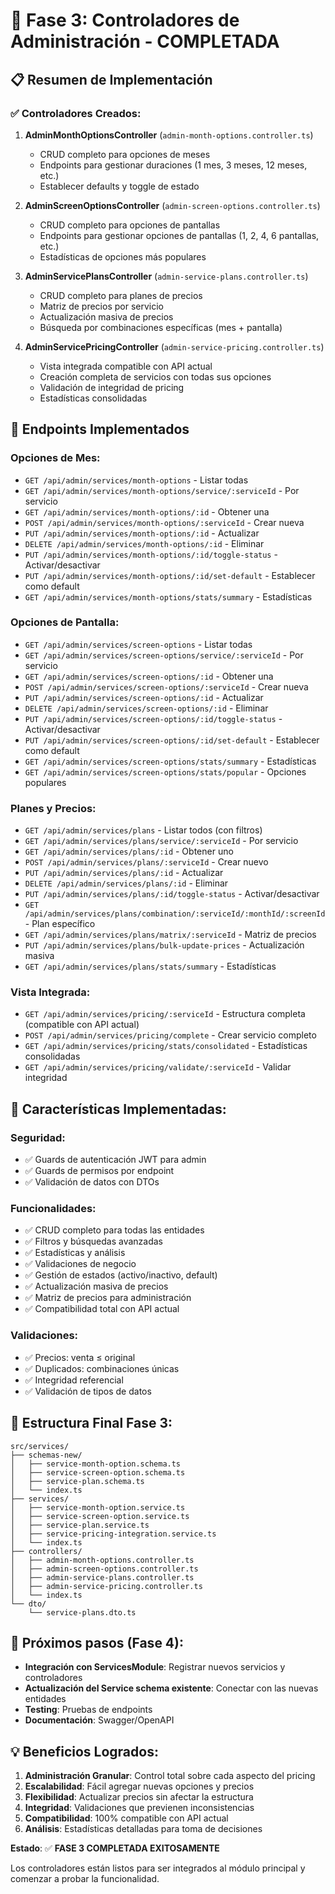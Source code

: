 # 🚀 Fase 3: Controladores de Administración - COMPLETADA

## 📋 **Resumen de Implementación**

### ✅ **Controladores Creados:**

1. **AdminMonthOptionsController** (`admin-month-options.controller.ts`)
   - CRUD completo para opciones de meses
   - Endpoints para gestionar duraciones (1 mes, 3 meses, 12 meses, etc.)
   - Establecer defaults y toggle de estado

2. **AdminScreenOptionsController** (`admin-screen-options.controller.ts`)
   - CRUD completo para opciones de pantallas
   - Endpoints para gestionar opciones de pantallas (1, 2, 4, 6 pantallas, etc.)
   - Estadísticas de opciones más populares

3. **AdminServicePlansController** (`admin-service-plans.controller.ts`)
   - CRUD completo para planes de precios
   - Matriz de precios por servicio
   - Actualización masiva de precios
   - Búsqueda por combinaciones específicas (mes + pantalla)

4. **AdminServicePricingController** (`admin-service-pricing.controller.ts`)
   - Vista integrada compatible con API actual
   - Creación completa de servicios con todas sus opciones
   - Validación de integridad de pricing
   - Estadísticas consolidadas

## 🎯 **Endpoints Implementados**

### Opciones de Mes:
- `GET /api/admin/services/month-options` - Listar todas
- `GET /api/admin/services/month-options/service/:serviceId` - Por servicio
- `GET /api/admin/services/month-options/:id` - Obtener una
- `POST /api/admin/services/month-options/:serviceId` - Crear nueva
- `PUT /api/admin/services/month-options/:id` - Actualizar
- `DELETE /api/admin/services/month-options/:id` - Eliminar
- `PUT /api/admin/services/month-options/:id/toggle-status` - Activar/desactivar
- `PUT /api/admin/services/month-options/:id/set-default` - Establecer como default
- `GET /api/admin/services/month-options/stats/summary` - Estadísticas

### Opciones de Pantalla:
- `GET /api/admin/services/screen-options` - Listar todas
- `GET /api/admin/services/screen-options/service/:serviceId` - Por servicio
- `GET /api/admin/services/screen-options/:id` - Obtener una
- `POST /api/admin/services/screen-options/:serviceId` - Crear nueva
- `PUT /api/admin/services/screen-options/:id` - Actualizar
- `DELETE /api/admin/services/screen-options/:id` - Eliminar
- `PUT /api/admin/services/screen-options/:id/toggle-status` - Activar/desactivar
- `PUT /api/admin/services/screen-options/:id/set-default` - Establecer como default
- `GET /api/admin/services/screen-options/stats/summary` - Estadísticas
- `GET /api/admin/services/screen-options/stats/popular` - Opciones populares

### Planes y Precios:
- `GET /api/admin/services/plans` - Listar todos (con filtros)
- `GET /api/admin/services/plans/service/:serviceId` - Por servicio
- `GET /api/admin/services/plans/:id` - Obtener uno
- `POST /api/admin/services/plans/:serviceId` - Crear nuevo
- `PUT /api/admin/services/plans/:id` - Actualizar
- `DELETE /api/admin/services/plans/:id` - Eliminar
- `PUT /api/admin/services/plans/:id/toggle-status` - Activar/desactivar
- `GET /api/admin/services/plans/combination/:serviceId/:monthId/:screenId` - Plan específico
- `GET /api/admin/services/plans/matrix/:serviceId` - Matriz de precios
- `PUT /api/admin/services/plans/bulk-update-prices` - Actualización masiva
- `GET /api/admin/services/plans/stats/summary` - Estadísticas

### Vista Integrada:
- `GET /api/admin/services/pricing/:serviceId` - Estructura completa (compatible con API actual)
- `POST /api/admin/services/pricing/complete` - Crear servicio completo
- `GET /api/admin/services/pricing/stats/consolidated` - Estadísticas consolidadas
- `GET /api/admin/services/pricing/validate/:serviceId` - Validar integridad

## 🔧 **Características Implementadas:**

### Seguridad:
- ✅ Guards de autenticación JWT para admin
- ✅ Guards de permisos por endpoint
- ✅ Validación de datos con DTOs

### Funcionalidades:
- ✅ CRUD completo para todas las entidades
- ✅ Filtros y búsquedas avanzadas
- ✅ Estadísticas y análisis
- ✅ Validaciones de negocio
- ✅ Gestión de estados (activo/inactivo, default)
- ✅ Actualización masiva de precios
- ✅ Matriz de precios para administración
- ✅ Compatibilidad total con API actual

### Validaciones:
- ✅ Precios: venta ≤ original
- ✅ Duplicados: combinaciones únicas
- ✅ Integridad referencial
- ✅ Validación de tipos de datos

## 📁 **Estructura Final Fase 3:**
```
src/services/
├── schemas-new/
│   ├── service-month-option.schema.ts
│   ├── service-screen-option.schema.ts
│   ├── service-plan.schema.ts
│   └── index.ts
├── services/
│   ├── service-month-option.service.ts
│   ├── service-screen-option.service.ts
│   ├── service-plan.service.ts
│   ├── service-pricing-integration.service.ts
│   └── index.ts
├── controllers/
│   ├── admin-month-options.controller.ts
│   ├── admin-screen-options.controller.ts
│   ├── admin-service-plans.controller.ts
│   ├── admin-service-pricing.controller.ts
│   └── index.ts
└── dto/
    └── service-plans.dto.ts
```

## 🎯 **Próximos pasos (Fase 4):**

- **Integración con ServicesModule**: Registrar nuevos servicios y controladores
- **Actualización del Service schema existente**: Conectar con las nuevas entidades
- **Testing**: Pruebas de endpoints
- **Documentación**: Swagger/OpenAPI

## 💡 **Beneficios Logrados:**

1. **Administración Granular**: Control total sobre cada aspecto del pricing
2. **Escalabilidad**: Fácil agregar nuevas opciones y precios
3. **Flexibilidad**: Actualizar precios sin afectar la estructura
4. **Integridad**: Validaciones que previenen inconsistencias
5. **Compatibilidad**: 100% compatible con API actual
6. **Análisis**: Estadísticas detalladas para toma de decisiones

**Estado**: ✅ **FASE 3 COMPLETADA EXITOSAMENTE**

Los controladores están listos para ser integrados al módulo principal y comenzar a probar la funcionalidad.
